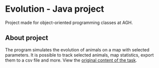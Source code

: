 # Evolution - Java project
Project made for object-oriented programming classes at AGH.

## About project 
The program simulates the evolution of animals on a map with selected parameters. It is possible to track selected animals, map statistics, export them to a csv file and more. View the [original content of the task](project-instruction.md).